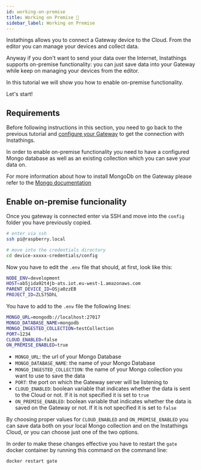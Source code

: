 ```yaml
---
id: working-on-premise
title: Working on Premise 🍃
sidebar_label: Working on Premise
---
```

Instathings allows you to connect a Gateway device to the Cloud. From the editor you can manage your devices and collect data. 

Anyway if you don't want to send your data over the Internet, Instathings supports on-premise functionality: you can just save data into your Gateway while keep on managing your devices from the editor.

In this tutorial we will show you how to enable on-premise functionality.

Let's start!

## Requirements
Before following instructions in this section, you need to go back to the previous tutorial and <a href="/docs/guides/gateway-setup.html" target="_blank" class="external-link">configure your Gateway</a> to get the connection with Instathings. 

In order to enable on-premise functionality you need to have a configured Mongo database as well as an existing collection which you can save your data on.

For more information about how to install MongoDb on the Gateway please refer to the <a href="https://docs.mongodb.com/manual/installation/" target="_blank" class="external-link">Mongo documentation</a>

## Enable on-premise funcionality
Once you gateway is connected enter via SSH and move into the `config` folder you have previously copied.

```bash
# enter via ssh
ssh pi@raspberry.local

# move into the credentials directory
cd device-xxxxx-credentials/config
```
Now you have to edit the `.env` file that should, at first, look like this:

```bash
NODE_ENV=development
HOST=ab5jida92t4jb-ats.iot.eu-west-1.amazonaws.com
PARENT_DEVICE_ID=OSja0zzEB
PROJECT_ID=ZLS75DhL
```
You have to add to the `.env` file the following lines:

```bash
MONGO_URL=mongodb://localhost:27017
MONGO_DATABASE_NAME=mongodb
MONGO_INGESTED_COLLECTION=testCollection
PORT=1234
CLOUD_ENABLED=false
ON_PREMISE_ENABLED=true
```
* `MONGO_URL`: the url of your Mongo Database
* `MONGO_DATABASE_NAME`: the name of your Mongo Database
* `MONGO_INGESTED_COLLECTION`: the name of your Mongo collection you want to use to save the data
* `PORT`: the port on which the Gateway server will be listening to
* `CLOUD_ENABLED`: boolean variable that indicates whether the data is sent to the Cloud or not. If it is not specified it is set to `true` 
* `ON_PREMISE_ENABLED`: boolean variable that indicates whether the data is saved on the Gateway or not. If it is not specified it is set to `false` 

By choosing proper values for `CLOUD_ENABLED` and `ON_PREMISE_ENABLED` you can save data both on your local Mongo collection and on the Instathings Cloud, or you can choose just one of the two options.

In order to make these changes effective you have to restart the `gate` docker container by running this command on the command line:

```bash
docker restart gate
```
